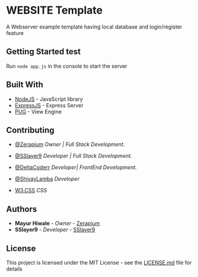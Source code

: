 # WEBSITE Template

A Webserver example template having local database and login/register feature

## Getting Started test

Run ``node app.js`` in the console to start the server




## Built With

* [NodeJS](https://nodejs.org/en/) - JavaScript library
* [ExpressJS](https://expressjs.com) - Express Server
* [PUG](https://pugjs.org/api/getting-started.html) - View Engine

## Contributing

* [@Zerapium](https://mayurhiwale.glitch.me) *Owner | Full Stack Development.*
* [@SSlayer9](https://github.com/SSlayer9) *Developer | Full Stack Development.*
* [@DeltaCoderr](https://github.com/DeltaCoderr) *Developer| FrontEnd Development.*
* [@ShivayLamba](https://github.com/shivaylamba) *Developer*



* [W3.CSS](https://w3school.com) *CSS*


## Authors

* **Mayur Hiwale** - *Owner* - [Zerapium](https://github.com/Zerapium)
* **SSlayer9** - *Developer* - [SSlayer9](https://github.com/SSlayer9)



## License

This project is licensed under the MIT License - see the [LICENSE.md](LICENSE.md) file for details
